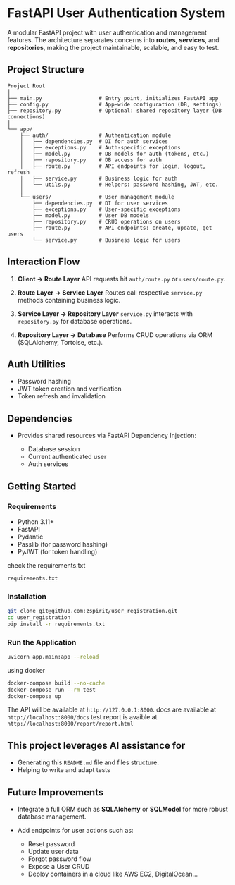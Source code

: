 # FastAPI User Authentication System

A modular FastAPI project with user authentication and management features. The architecture separates concerns into **routes**, **services**, and **repositories**, making the project maintainable, scalable, and easy to test.

## Project Structure

```
Project Root
│
├── main.py                  # Entry point, initializes FastAPI app
├── config.py                # App-wide configuration (DB, settings)
├── repository.py            # Optional: shared repository layer (DB connections)
│
└── app/
    ├── auth/                # Authentication module
    │   ├── dependencies.py  # DI for auth services
    │   ├── exceptions.py    # Auth-specific exceptions
    │   ├── model.py         # DB models for auth (tokens, etc.)
    │   ├── repository.py    # DB access for auth
    │   ├── route.py         # API endpoints for login, logout, refresh
    │   ├── service.py       # Business logic for auth
    │   └── utils.py         # Helpers: password hashing, JWT, etc.
    │
    └── users/               # User management module
        ├── dependencies.py  # DI for user services
        ├── exceptions.py    # User-specific exceptions
        ├── model.py         # User DB models
        ├── repository.py    # CRUD operations on users
        ├── route.py         # API endpoints: create, update, get users
        └── service.py       # Business logic for users
```

## Interaction Flow

1. **Client → Route Layer**
   API requests hit `auth/route.py` or `users/route.py`.

2. **Route Layer → Service Layer**
   Routes call respective `service.py` methods containing business logic.

3. **Service Layer → Repository Layer**
   `service.py` interacts with `repository.py` for database operations.

4. **Repository Layer → Database**
   Performs CRUD operations via ORM (SQLAlchemy, Tortoise, etc.).

## Auth Utilities

* Password hashing
* JWT token creation and verification
* Token refresh and invalidation

## Dependencies

* Provides shared resources via FastAPI Dependency Injection:

  * Database session
  * Current authenticated user
  * Auth services

## Getting Started

### Requirements

* Python 3.11+
* FastAPI
* Pydantic
* Passlib (for password hashing)
* PyJWT (for token handling)

check the requirements.txt
```bash
requirements.txt
```

### Installation

```bash
git clone git@github.com:zspirit/user_registration.git
cd user_registration
pip install -r requirements.txt
```

### Run the Application

```bash
uvicorn app.main:app --reload
```
using docker 
```bash
docker-compose build --no-cache
docker-compose run --rm test
docker-compose up
```

The API will be available at `http://127.0.0.1:8000`.
docs are available at `http://localhost:8000/docs`
test report is avaible at `http://localhost:8000/report/report.html`

## This project leverages AI assistance for

* Generating this `README.md` file and files structure.
* Helping to write and adapt tests

## Future Improvements

* Integrate a full ORM such as **SQLAlchemy** or **SQLModel** for more robust database management.
* Add endpoints for user actions such as:

  * Reset password
  * Update user data
  * Forgot password flow
  * Expose a User CRUD 
  * Deploy containers in a cloud like AWS EC2, DigitalOcean...
